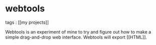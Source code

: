 # webtools

tags
: [[my projects]]

Webtools is an experiment of mine to try and figure out how to make a simple drag-and-drop web interface. Webtools will export [[HTML]].
